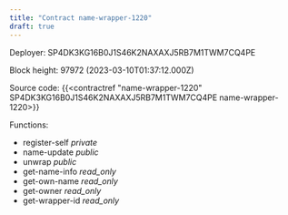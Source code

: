 ```yaml
---
title: "Contract name-wrapper-1220"
draft: true
---
```

Deployer: SP4DK3KG16B0J1S46K2NAXAXJ5RB7M1TWM7CQ4PE


 



Block height: 97972 (2023-03-10T01:37:12.000Z)

Source code: {{<contractref "name-wrapper-1220" SP4DK3KG16B0J1S46K2NAXAXJ5RB7M1TWM7CQ4PE name-wrapper-1220>}}

Functions:

* register-self _private_
* name-update _public_
* unwrap _public_
* get-name-info _read_only_
* get-own-name _read_only_
* get-owner _read_only_
* get-wrapper-id _read_only_
